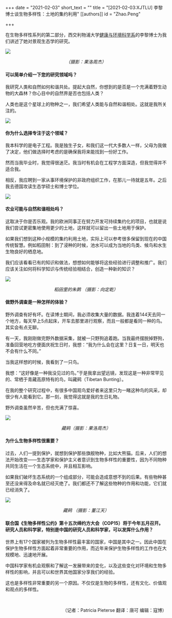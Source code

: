 +++
date = "2021-02-03"
short_text = ""
title = "[2021-02-03:XJTLU] 李黎博士谈生物多样性：土地的集约利用"
[[authors]]
    id = "Zhao.Peng"

+++

<p>在生物多样性系列的第二部分，西交利物浦大学<a href="study/departments/academic-departments/health-and-environmental-sciences/">健康与环境科学系</a>的李黎博士为我们讲述了她对景观生态学的研究。<br></p><p><img src="https://www.xjtlu.edu.cn/en/assets/images/news/2021/01/Biodiversity_Fieldwork1.jpg"></p><p style="text-align: center;"><i>（摄影：果洛周杰）</i></p><h4>可以简单介绍一下您的研究领域吗？</h4><p>我研究人类和自然如何和谐共处。提起大自然，你想到的是否是一个充满着野生动物的大森林？你心目中的自然界是否也包括人类？<br></p><p>人类也是这个星球上的物种之一，我们希望人类能与自然和谐相处。这就是我所关注的。</p><p><img src="https://www.xjtlu.edu.cn/en/assets/images/news/2021/01/Biodiversity_Fieldwork2.jpg"></p><h4>你为什么选择专注于这个领域？</h4><p>我本科学的是电子工程。我是独生子女，和我们这一代大多数人一样，父母为我做了决定，他们做选择时考虑的是确保我将来能找到一份好工作。</p><p>然而当我毕业时，我觉得很迷茫。我当时有机会在工程学方面深造，但我觉得并不适合我。</p><p>相反，我应聘到一家从事环境保护的非政府组织工作，在那儿一待就是五年。之后我去德国攻读生态学硕士和博士学位。</p><p><img src="https://www.xjtlu.edu.cn/en/assets/images/news/2021/01/Biodiversity_Fieldwork3.jpg"></p><h4>农业可能与自然和谐相处吗？</h4><p>这取决于你是否乐观。我的欧洲同事正在努力开发可持续集约化的项目，也就是说我们尝试更密集地使用更少的土地，这样就可以留出一些土地用于保护。</p><p>如果我们想到这种小规模的集约利用土地，实际上可以参考很多保留到现在的中国传统智慧。例如稻田制：到了浸种的时候，池水可以成为当地的鸟类、候鸟和水生生物良好的栖息地。</p><p>我们应该看看已有的知识和做法，想想如何能够将这些经验进行调整和推广。我们应该关注如何将科学知识与传统经验相结合，创造一种新的知识？</p><p><img src="https://www.xjtlu.edu.cn/en/assets/images/news/2021/01/Biodiversity_ricepaddies.jpg"></p><p style="text-align: center;"><i>稻田里的朱鹮 （摄影：向定乾）</i></p><h4>做野外调查是一种怎样的体验？</h4><p>野外调查有好有坏。在读博士期间，我必须收集大量的数据。我连着144天去同一个地方，每天早上5点起床，开车去那里进行观察，而且一般都是看同一种的鸟。其实会有点无聊。</p><p>有一天，我刚刚做完野外数据采集，就被一只野狗追着跑。当我最终摆脱掉野狗，准备回营地吃方便面庆祝生日时，我想：“我为什么会在这里？日复一日，明天也不会有什么不同。”</p><p>当我这样想的时候，我看到了一只鸟。</p><p>我想：“这好像是一种我没见过的鸟。”于是我拿出望远镜，发现这是一种非常罕见的、常栖于青藏高原特有的鸟，叫藏鹀（Tibetan Bunting）。</p><p>在我的整个研究过程中，有很多中国观鸟爱好者来这里只为一睹这种鸟的风采，却很少有人能看到它。那一刻，我觉得这就是我的生日礼物。</p><p>野外调查虽然辛苦，但也充满了惊喜。</p><p><img src="https://www.xjtlu.edu.cn/en/assets/images/news/2021/01/Biodiversity_TibetanBunting2.jpg"></p><p style="text-align: center;"><i>藏鹀（摄影：果洛周杰）</i></p><h4>为什么生物多样性很重要？</h4><p>过去，人们一提到保护，就想到保护那些旗舰物种，比如大熊猫。后来，人们的想法开始改变——生态学家和保护主义者意识到生物多样性的重要性，因为不同物种共同生活在一个生态系统中，并且相互影响。</p><p>如果我们破坏生态系统的一个组成部分，可能会造成意想不到的后果。有些物种甚至还没来得及命名就已经灭绝了。我们都还不了解这些物种的作用和功能，它们就已经消失了。</p><p><img src="https://www.xjtlu.edu.cn/en/assets/images/news/2021/01/Biodiversity_TibetanBunting1.jpg"></p><p style="text-align: center;" rel="text-align: center;"><i>藏鹀 （摄影：董江天）</i></p><h4>联合国《生物多样性公约》第十五次缔约方大会（COP15）将于今年五月召开。研究人员和科学家，特别是中国的研究人员和科学家，可以发挥什么作用？</h4><p><span></span>世界上有17个国家被列为生物多样性最丰富的国家，中国是其中之一。因此中国在保护生物多样性方面起着非常重要的作用，而近年来保护生物多样性的工作也在大规模地、迅速地开展。</p><p><span></span>中国科学家有机会观察和了解这一发展带来的变化，以及这些变化对环境和生物多样性的影响，并且可以和世界其他国家分享我们的经验。</p><p><span></span>这也是多样性非常重要的另一个原因。不仅仅是生物的多样性，还有文化、价值观和观点的多样性。</p><p><br></p><p style="text-align: right;" rel="text-align: right;">（记者：Patricia Pieterse 翻译：唐可 编辑：寇博）</p>			
